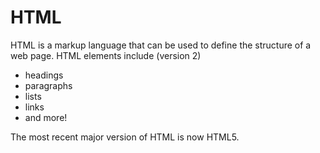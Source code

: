 <h1>HTML</h1>







<p>HTML is a markup language that can be used to define the structure of a web page. HTML elements include (version 2)</p>







<ul>



<li>headings</li>



<li>paragraphs</li>



<li>lists</li>



<li>links</li>



<li>and more!</li>



</ul>







<p>The most recent major version of HTML is now HTML5.</p>



